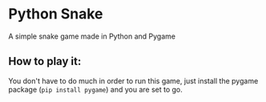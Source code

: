 # Python Snake
A simple snake game made in Python and Pygame

## How to play it:
You don't have to do much in order to run this game, just install the pygame package (`pip install pygame`) and you are set to go.